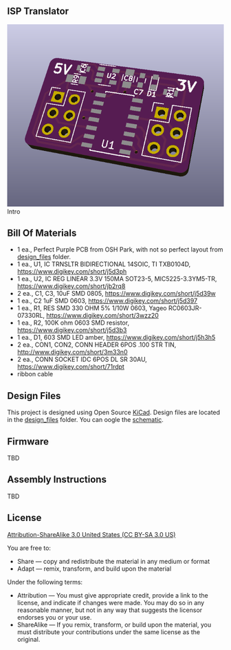 ISP Translator
----------------

![Image](images/project.png) 
Intro


Bill Of Materials
----------------
  
- 1 ea., Perfect Purple PCB from OSH Park, with not so perfect layout from [design_files](design_files/) folder.
- 1 ea., U1, IC TRNSLTR BIDIRECTIONAL 14SOIC, TI TXB0104D, https://www.digikey.com/short/j5d3ph
- 1 ea., U2, IC REG LINEAR 3.3V 150MA SOT23-5, MIC5225-3.3YM5-TR, https://www.digikey.com/short/jb2rq8
- 2 ea., C1, C3, 10uF SMD 0805, https://www.digikey.com/short/j5d39w 
- 1 ea., C2 1uF SMD 0603, https://www.digikey.com/short/j5d397
- 1 ea., R1, RES SMD 330 OHM 5% 1/10W 0603, Yageo RC0603JR-07330RL, https://www.digikey.com/short/3wzz20
- 1 ea., R2, 100K ohm 0603 SMD resistor, https://www.digikey.com/short/j5d3b3
- 1 ea., D1, 603 SMD LED amber, https://www.digikey.com/short/j5h3h5
- 2 ea., CON1, CON2, CONN HEADER 6POS .100 STR TIN, http://www.digikey.com/short/3m33n0
- 2 ea., CONN SOCKET IDC 6POS DL SR 30AU, https://www.digikey.com/short/71rdpt
- ribbon cable

Design Files
----------------
This project is designed using Open Source [KiCad](http://kicad-pcb.org/). Design files are located in the [design_files](design_files/) folder.  You can oogle the [schematic](docs/project.sch.pdf).

Firmware
----------------
TBD

Assembly Instructions
----------------
TBD

License
----------------
[Attribution-ShareAlike 3.0 United States (CC BY-SA 3.0 US)](https://creativecommons.org/licenses/by-sa/3.0/us/)

You are free to:

- Share — copy and redistribute the material in any medium or format
- Adapt — remix, transform, and build upon the material

Under the following terms:

- Attribution — You must give appropriate credit, provide a link to the license, and indicate if changes were made. You may do so in any reasonable manner, but not in any way that suggests the licensor endorses you or your use.
- ShareAlike — If you remix, transform, or build upon the material, you must distribute your contributions under the same license as the original.
